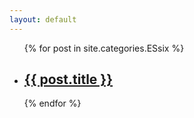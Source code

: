 ```yaml
---
layout: default
---
```


<div class="index-content ES6">
    <ul class="artical-list">
    {% for post in site.categories.ESsix %}
        <li itemscope itemtype="http://schema.org/Article">
            <h2><a href="{{ post.url }}" itemprop="url">{{ post.title }}</a></h2>
        </li>
    {% endfor %}
    </ul>
</div>
